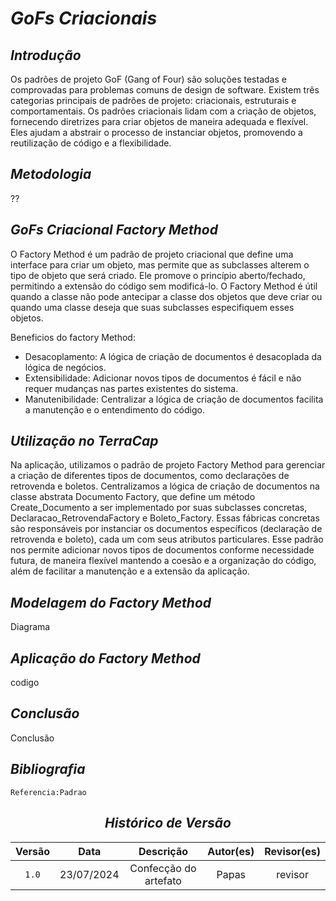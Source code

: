 # <a>*GoFs Criacionais*</a>

## <a>*Introdução*</a>

Os padrões de projeto GoF (Gang of Four) são soluções testadas e comprovadas para problemas comuns de design de software. Existem três categorias principais de padrões de projeto: criacionais, estruturais e comportamentais. Os padrões criacionais lidam com a criação de objetos, fornecendo diretrizes para criar objetos de maneira adequada e flexível. Eles ajudam a abstrair o processo de instanciar objetos, promovendo a reutilização de código e a flexibilidade.

## <a>*Metodologia*</a>

??

## <a>*GoFs Criacional Factory Method*</a>

O Factory Method é um padrão de projeto criacional que define uma interface para criar um objeto, mas permite que as subclasses alterem o tipo de objeto que será criado. Ele promove o princípio aberto/fechado, permitindo a extensão do código sem modificá-lo. O Factory Method é útil quando a classe não pode antecipar a classe dos objetos que deve criar ou quando uma classe deseja que suas subclasses especifiquem esses objetos.

Beneficios do factory Method:

- Desacoplamento: A lógica de criação de documentos é desacoplada da lógica de negócios.
- Extensibilidade: Adicionar novos tipos de documentos é fácil e não requer mudanças nas partes existentes do sistema.
- Manutenibilidade: Centralizar a lógica de criação de documentos facilita a manutenção e o entendimento do código.


## <a>*Utilização no TerraCap*</a>

Na aplicação, utilizamos o padrão de projeto Factory Method para gerenciar a criação de diferentes tipos de documentos, como declarações de retrovenda e boletos. Centralizamos a lógica de criação de documentos na classe abstrata Documento Factory, que define um método Create_Documento a ser implementado por suas subclasses concretas, Declaracao_RetrovendaFactory e Boleto_Factory. Essas fábricas concretas são responsáveis por instanciar os documentos específicos (declaração de retrovenda e boleto), cada um com seus atributos particulares. Esse padrão nos permite adicionar novos tipos de documentos conforme necessidade futura, de maneira flexível mantendo a coesão e a organização do código, além de facilitar a manutenção e a extensão da aplicação.

## <a>*Modelagem do Factory Method*</a>

Diagrama

## <a>*Aplicação do Factory Method*</a>

codigo

## <a>*Conclusão*</a>

Conclusão

## <a>*Bibliografia*</a>

    Referencia:Padrao

<Center>

## <a>*Histórico de Versão*</a>


| Versão |    Data    |       Descrição       | Autor(es) | Revisor(es) |
| :----: | :--------: | :-------------------: | :-------: | :---------: |
| `1.0`  | 23/07/2024 | Confecção do artefato |   Papas   |   revisor   |
